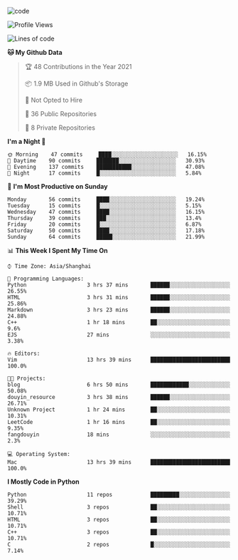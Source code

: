 
<!--
**liuyaanng/liuyaanng** is a ✨ _special_ ✨ repository because its `README.md` (this file) appears on your GitHub profile.

Here are some ideas to get you started:

- 🔭 I’m currently working on ...
- 🌱 I’m currently learning ...
- 👯 I’m looking to collaborate on ...
- 🤔 I’m looking for help with ...
- 💬 Ask me about ...
- 📫 How to reach me: ...
- 😄 Pronouns: ...
- ⚡ Fun fact: ...
-->


![code](https://cdn.jsdelivr.net/gh/liuyaanng/liuyaanng@1.0/code.gif) 

<!--START_SECTION:waka-->
![Profile Views](http://img.shields.io/badge/Profile%20Views-1-blue)

![Lines of code](https://img.shields.io/badge/From%20Hello%20World%20I%27ve%20Written-5.3%20million%20lines%20of%20code-blue)

**🐱 My Github Data** 

> 🏆 48 Contributions in the Year 2021
 > 
> 📦 1.9 MB Used in Github's Storage 
 > 
> 🚫 Not Opted to Hire
 > 
> 📜 36 Public Repositories 
 > 
> 🔑 8 Private Repositories  
 > 
**I'm a Night 🦉** 

```text
🌞 Morning    47 commits     ████░░░░░░░░░░░░░░░░░░░░░   16.15% 
🌆 Daytime    90 commits     ███████░░░░░░░░░░░░░░░░░░   30.93% 
🌃 Evening    137 commits    ███████████░░░░░░░░░░░░░░   47.08% 
🌙 Night      17 commits     █░░░░░░░░░░░░░░░░░░░░░░░░   5.84%

```
📅 **I'm Most Productive on Sunday** 

```text
Monday       56 commits     ████░░░░░░░░░░░░░░░░░░░░░   19.24% 
Tuesday      15 commits     █░░░░░░░░░░░░░░░░░░░░░░░░   5.15% 
Wednesday    47 commits     ████░░░░░░░░░░░░░░░░░░░░░   16.15% 
Thursday     39 commits     ███░░░░░░░░░░░░░░░░░░░░░░   13.4% 
Friday       20 commits     █░░░░░░░░░░░░░░░░░░░░░░░░   6.87% 
Saturday     50 commits     ████░░░░░░░░░░░░░░░░░░░░░   17.18% 
Sunday       64 commits     █████░░░░░░░░░░░░░░░░░░░░   21.99%

```


📊 **This Week I Spent My Time On** 

```text
⌚︎ Time Zone: Asia/Shanghai

💬 Programming Languages: 
Python                   3 hrs 37 mins       ██████░░░░░░░░░░░░░░░░░░░   26.55% 
HTML                     3 hrs 31 mins       ██████░░░░░░░░░░░░░░░░░░░   25.86% 
Markdown                 3 hrs 23 mins       ██████░░░░░░░░░░░░░░░░░░░   24.88% 
C++                      1 hr 18 mins        ██░░░░░░░░░░░░░░░░░░░░░░░   9.6% 
EJS                      27 mins             ░░░░░░░░░░░░░░░░░░░░░░░░░   3.38%

🔥 Editors: 
Vim                      13 hrs 39 mins      █████████████████████████   100.0%

🐱‍💻 Projects: 
blog                     6 hrs 50 mins       ████████████░░░░░░░░░░░░░   50.08% 
douyin_resource          3 hrs 38 mins       ██████░░░░░░░░░░░░░░░░░░░   26.71% 
Unknown Project          1 hr 24 mins        ██░░░░░░░░░░░░░░░░░░░░░░░   10.31% 
LeetCode                 1 hr 16 mins        ██░░░░░░░░░░░░░░░░░░░░░░░   9.35% 
fangdouyin               18 mins             ░░░░░░░░░░░░░░░░░░░░░░░░░   2.3%

💻 Operating System: 
Mac                      13 hrs 39 mins      █████████████████████████   100.0%

```

**I Mostly Code in Python** 

```text
Python                   11 repos            █████████░░░░░░░░░░░░░░░░   39.29% 
Shell                    3 repos             ██░░░░░░░░░░░░░░░░░░░░░░░   10.71% 
HTML                     3 repos             ██░░░░░░░░░░░░░░░░░░░░░░░   10.71% 
C++                      3 repos             ██░░░░░░░░░░░░░░░░░░░░░░░   10.71% 
C                        2 repos             █░░░░░░░░░░░░░░░░░░░░░░░░   7.14%

```



<!--END_SECTION:waka-->
